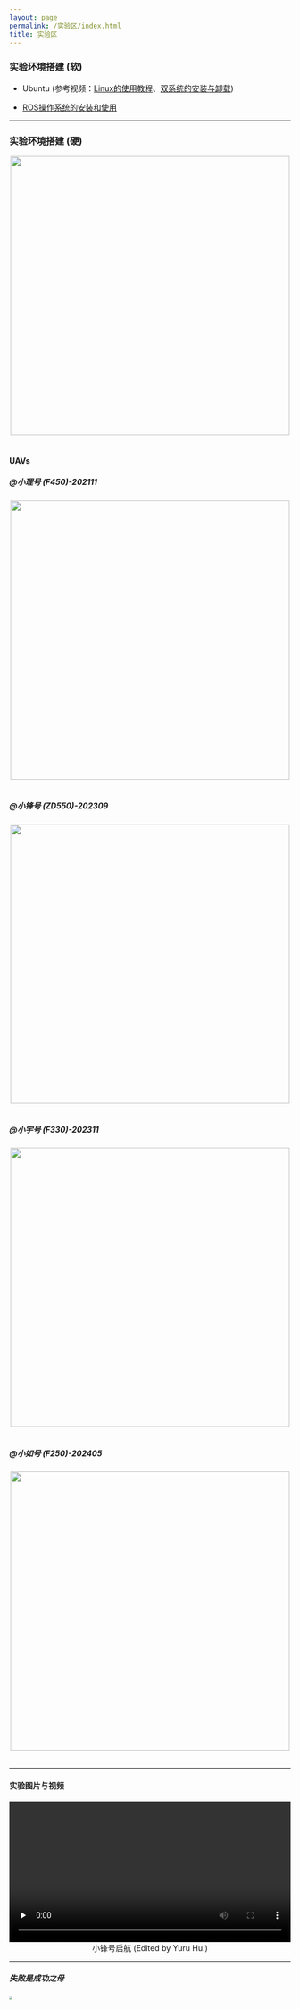 ```yaml
---
layout: page
permalink: /实验区/index.html
title: 实验区
---
```


### 实验环境搭建 (软)

- Ubuntu (参考视频：[Linux的使用教程](https://www.bilibili.com/video/BV1na4y1773c/?buvid=Z7436E70086B62964F4D962EDB3DD375EA6C&from_spmid=main.my-favorite.0.0&is_story_h5=false&mid=JED1XV%2FzVlMrtSxXgYbMpw%3D%3D&p=1&plat_id=116&share_from=ugc&share_medium=iphone&share_plat=ios&share_session_id=893AB9FB-E9A4-4609-86B4-4DB4F5C75801&share_source=WEIXIN&share_tag=s_i&spmid=united.player-video-detail.0.0&timestamp=1713515927&unique_k=Mv283pU&up_id=6708009&vd_source=0327ba6f6eb5d5ad94bc4611ac66df93)、[双系统的安装与卸载](https://www.bilibili.com/video/BV1554y1n7zv/?buvid=Y240FE296FC769534809BF5B83077433DCE9&from_spmid=united.player-video-detail.relatedvideo.0&is_story_h5=false&mid=GR0HoI24GpA0rYHwXkApEg%3D%3D&p=4&plat_id=114&share_from=ugc&share_medium=iphone&share_plat=ios&share_session_id=A3F599D3-53F1-444A-90CC-A63EB7FBD2F9&share_source=WEIXIN&share_tag=s_i&spmid=united.player-video-detail.0.0&timestamp=1713516057&unique_k=Uop2QvU&up_id=411541289))

- [ROS操作系统的安装和使用](http://www.autolabor.com.cn/book/ROSTutorials/)<br>

---

### 实验环境搭建 (硬)

<div align="center">
    <img src="https://usst-lilab.github.io/images/实验区/uagv.jpg" width="500"><br><br>
</div>

#### UAVs

##### @小理号 (F450)-202111

<div align="center">
    <img src="https://usst-lilab.github.io/images/实验区/uav1.jpg" width="500"><br><br>
</div>

##### @小锋号 (ZD550)-202309

<div align="center">
    <img src="https://usst-lilab.github.io/images/实验区/uav2.jpg" width="500"><br><br>
</div>

##### @小宇号 (F330)-202311

<div align="center">
    <img src="https://usst-lilab.github.io/images/实验区/uav3.jpg" width="500"><br><br>
</div>

##### @小如号 (F250)-202405

<div align="center">
    <img src="https://usst-lilab.github.io/images/实验区/xiaoru.jpg" width="500"><br><br>
</div>

---

#### 实验图片与视频

<div>
    <center>
    <video width="100%" id="video" controls="" preload="none"><source id="mp4" src="https://usst-lilab.github.io/images/video/uav.mp4" align="center" type="video/mp4">
</video>
    <br>
        小锋号启航 (Edited by Yuru Hu.)
    </center>
</div>


---

##### 失败是成功之母

<img src="https://usst-lilab.github.io/images/实验区/failed.jpg" align="center" style="zoom:31%;">

